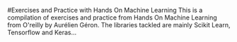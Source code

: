 #Exercises and Practice with Hands On Machine Learning 
This is a compilation of exercises and practice from Hands On Machine Learning from O'reilly by Aurélien Géron.
The libraries tackled are mainly Scikit Learn, Tensorflow and Keras...